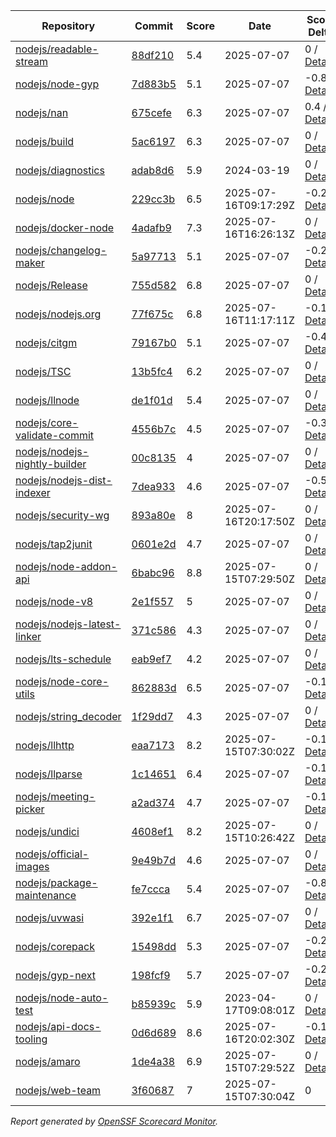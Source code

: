 <!-- OPENSSF-SCORECARD-MONITOR:START -->

| Repository | Commit | Score | Date | Score Delta | Report | StepSecurity |
| -- | -- | -- | -- | -- | -- | -- |
| [nodejs/readable-stream](https://github.com/nodejs/readable-stream) | [88df210](https://github.com/nodejs/readable-stream/commit/88df21041dc26c210fab3e074ab6bb681a604b8e) | 5.4 | 2025-07-07 | 0 / [Details](https://ossf.github.io/scorecard-visualizer/#/projects/github.com/nodejs/readable-stream/compare/88df21041dc26c210fab3e074ab6bb681a604b8e/88df21041dc26c210fab3e074ab6bb681a604b8e) | [View](https://ossf.github.io/scorecard-visualizer/#/projects/github.com/nodejs/readable-stream/commit/88df21041dc26c210fab3e074ab6bb681a604b8e) | [Fix it](https://app.stepsecurity.io/securerepo?repo=nodejs/readable-stream) |
| [nodejs/node-gyp](https://github.com/nodejs/node-gyp) | [7d883b5](https://github.com/nodejs/node-gyp/commit/7d883b5cf4c26e76065201f85b0be36d5ebdcc0e) | 5.1 | 2025-07-07 | -0.8 / [Details](https://ossf.github.io/scorecard-visualizer/#/projects/github.com/nodejs/node-gyp/compare/b21cf874f58883f3fd4dd07bec3b584fb07e831d/7d883b5cf4c26e76065201f85b0be36d5ebdcc0e) | [View](https://ossf.github.io/scorecard-visualizer/#/projects/github.com/nodejs/node-gyp/commit/7d883b5cf4c26e76065201f85b0be36d5ebdcc0e) | [Fix it](https://app.stepsecurity.io/securerepo?repo=nodejs/node-gyp) |
| [nodejs/nan](https://github.com/nodejs/nan) | [675cefe](https://github.com/nodejs/nan/commit/675cefebca42410733da8a454c8d9391fcebfbc2) | 6.3 | 2025-07-07 | 0.4 / [Details](https://ossf.github.io/scorecard-visualizer/#/projects/github.com/nodejs/nan/compare/5a9fcb8f9db0a3de3f74f1fdacb5fe65f190307e/675cefebca42410733da8a454c8d9391fcebfbc2) | [View](https://ossf.github.io/scorecard-visualizer/#/projects/github.com/nodejs/nan/commit/675cefebca42410733da8a454c8d9391fcebfbc2) | [Fix it](https://app.stepsecurity.io/securerepo?repo=nodejs/nan) |
| [nodejs/build](https://github.com/nodejs/build) | [5ac6197](https://github.com/nodejs/build/commit/5ac61976f8275acbb5c9f41e8e3e5186204e0470) | 6.3 | 2025-07-07 | 0 / [Details](https://ossf.github.io/scorecard-visualizer/#/projects/github.com/nodejs/build/compare/62a7c769f6aee5537efaa40083851af9295f01a8/5ac61976f8275acbb5c9f41e8e3e5186204e0470) | [View](https://ossf.github.io/scorecard-visualizer/#/projects/github.com/nodejs/build/commit/5ac61976f8275acbb5c9f41e8e3e5186204e0470) | [Fix it](https://app.stepsecurity.io/securerepo?repo=nodejs/build) |
| [nodejs/diagnostics](https://github.com/nodejs/diagnostics) | [adab8d6](https://github.com/nodejs/diagnostics/commit/adab8d62aca9e47928570c29e7e5908a0f825039) | 5.9 | 2024-03-19 | 0 / [Details](https://ossf.github.io/scorecard-visualizer/#/projects/github.com/nodejs/diagnostics/compare/adab8d62aca9e47928570c29e7e5908a0f825039/adab8d62aca9e47928570c29e7e5908a0f825039) | [View](https://ossf.github.io/scorecard-visualizer/#/projects/github.com/nodejs/diagnostics/commit/adab8d62aca9e47928570c29e7e5908a0f825039) | [Fix it](https://app.stepsecurity.io/securerepo?repo=nodejs/diagnostics) |
| [nodejs/node](https://github.com/nodejs/node) | [229cc3b](https://github.com/nodejs/node/commit/229cc3be28eab3153c16bc55bc67d1e81c4a7067) | 6.5 | 2025-07-16T09:17:29Z | -0.2 / [Details](https://ossf.github.io/scorecard-visualizer/#/projects/github.com/nodejs/node/compare/02a1505efcf7099498240e83327f7c0d71696f47/229cc3be28eab3153c16bc55bc67d1e81c4a7067) | [View](https://ossf.github.io/scorecard-visualizer/#/projects/github.com/nodejs/node/commit/229cc3be28eab3153c16bc55bc67d1e81c4a7067) | [Fix it](https://app.stepsecurity.io/securerepo?repo=nodejs/node) |
| [nodejs/docker-node](https://github.com/nodejs/docker-node) | [4adafb9](https://github.com/nodejs/docker-node/commit/4adafb930bf239b610fa37c4f691bbf98dd65578) | 7.3 | 2025-07-16T16:26:13Z | 0 / [Details](https://ossf.github.io/scorecard-visualizer/#/projects/github.com/nodejs/docker-node/compare/b3d8cc15338c545a4328286b2df806b511e2b31b/4adafb930bf239b610fa37c4f691bbf98dd65578) | [View](https://ossf.github.io/scorecard-visualizer/#/projects/github.com/nodejs/docker-node/commit/4adafb930bf239b610fa37c4f691bbf98dd65578) | [Fix it](https://app.stepsecurity.io/securerepo?repo=nodejs/docker-node) |
| [nodejs/changelog-maker](https://github.com/nodejs/changelog-maker) | [5a97713](https://github.com/nodejs/changelog-maker/commit/5a97713ef473bd39ea3dff1a022b674556c284b7) | 5.1 | 2025-07-07 | -0.2 / [Details](https://ossf.github.io/scorecard-visualizer/#/projects/github.com/nodejs/changelog-maker/compare/5a97713ef473bd39ea3dff1a022b674556c284b7/5a97713ef473bd39ea3dff1a022b674556c284b7) | [View](https://ossf.github.io/scorecard-visualizer/#/projects/github.com/nodejs/changelog-maker/commit/5a97713ef473bd39ea3dff1a022b674556c284b7) | [Fix it](https://app.stepsecurity.io/securerepo?repo=nodejs/changelog-maker) |
| [nodejs/Release](https://github.com/nodejs/Release) | [755d582](https://github.com/nodejs/Release/commit/755d5821ca9454b91d83f51736b4dddbd7a2600c) | 6.8 | 2025-07-07 | 0 / [Details](https://ossf.github.io/scorecard-visualizer/#/projects/github.com/nodejs/Release/compare/b882d16765f4ef3d9d86d86726102061175cd3bb/755d5821ca9454b91d83f51736b4dddbd7a2600c) | [View](https://ossf.github.io/scorecard-visualizer/#/projects/github.com/nodejs/Release/commit/755d5821ca9454b91d83f51736b4dddbd7a2600c) | [Fix it](https://app.stepsecurity.io/securerepo?repo=nodejs/Release) |
| [nodejs/nodejs.org](https://github.com/nodejs/nodejs.org) | [77f675c](https://github.com/nodejs/nodejs.org/commit/77f675cabeabec5fcb464539d47bff82613c297b) | 6.8 | 2025-07-16T11:17:11Z | -0.1 / [Details](https://ossf.github.io/scorecard-visualizer/#/projects/github.com/nodejs/nodejs.org/compare/2054bccf7e18fd65ed2861d4e6940411f3d7e319/77f675cabeabec5fcb464539d47bff82613c297b) | [View](https://ossf.github.io/scorecard-visualizer/#/projects/github.com/nodejs/nodejs.org/commit/77f675cabeabec5fcb464539d47bff82613c297b) | [Fix it](https://app.stepsecurity.io/securerepo?repo=nodejs/nodejs.org) |
| [nodejs/citgm](https://github.com/nodejs/citgm) | [79167b0](https://github.com/nodejs/citgm/commit/79167b09c28bb8a81ad824f8c48d8c85a7cac010) | 5.1 | 2025-07-07 | -0.4 / [Details](https://ossf.github.io/scorecard-visualizer/#/projects/github.com/nodejs/citgm/compare/c299fae577ad328689ddf477310dfdd720f97e70/79167b09c28bb8a81ad824f8c48d8c85a7cac010) | [View](https://ossf.github.io/scorecard-visualizer/#/projects/github.com/nodejs/citgm/commit/79167b09c28bb8a81ad824f8c48d8c85a7cac010) | [Fix it](https://app.stepsecurity.io/securerepo?repo=nodejs/citgm) |
| [nodejs/TSC](https://github.com/nodejs/TSC) | [13b5fc4](https://github.com/nodejs/TSC/commit/13b5fc46c2314bb316264e85b6b7180a849e4892) | 6.2 | 2025-07-07 | 0 / [Details](https://ossf.github.io/scorecard-visualizer/#/projects/github.com/nodejs/TSC/compare/bce05f3237079856ef8fb5e97d819e9a2b08bbcf/13b5fc46c2314bb316264e85b6b7180a849e4892) | [View](https://ossf.github.io/scorecard-visualizer/#/projects/github.com/nodejs/TSC/commit/13b5fc46c2314bb316264e85b6b7180a849e4892) | [Fix it](https://app.stepsecurity.io/securerepo?repo=nodejs/TSC) |
| [nodejs/llnode](https://github.com/nodejs/llnode) | [de1f01d](https://github.com/nodejs/llnode/commit/de1f01d70a5c58111dd873d340f898023e4e8fe6) | 5.4 | 2025-07-07 | 0 / [Details](https://ossf.github.io/scorecard-visualizer/#/projects/github.com/nodejs/llnode/compare/de1f01d70a5c58111dd873d340f898023e4e8fe6/de1f01d70a5c58111dd873d340f898023e4e8fe6) | [View](https://ossf.github.io/scorecard-visualizer/#/projects/github.com/nodejs/llnode/commit/de1f01d70a5c58111dd873d340f898023e4e8fe6) | [Fix it](https://app.stepsecurity.io/securerepo?repo=nodejs/llnode) |
| [nodejs/core-validate-commit](https://github.com/nodejs/core-validate-commit) | [4556b7c](https://github.com/nodejs/core-validate-commit/commit/4556b7ced175f8802ef32a0cb1af273e9bab5c24) | 4.5 | 2025-07-07 | -0.3 / [Details](https://ossf.github.io/scorecard-visualizer/#/projects/github.com/nodejs/core-validate-commit/compare/4556b7ced175f8802ef32a0cb1af273e9bab5c24/4556b7ced175f8802ef32a0cb1af273e9bab5c24) | [View](https://ossf.github.io/scorecard-visualizer/#/projects/github.com/nodejs/core-validate-commit/commit/4556b7ced175f8802ef32a0cb1af273e9bab5c24) | [Fix it](https://app.stepsecurity.io/securerepo?repo=nodejs/core-validate-commit) |
| [nodejs/nodejs-nightly-builder](https://github.com/nodejs/nodejs-nightly-builder) | [00c8135](https://github.com/nodejs/nodejs-nightly-builder/commit/00c8135102b0e272ed1d8950845a5412cc9bc237) | 4 | 2025-07-07 | 0 / [Details](https://ossf.github.io/scorecard-visualizer/#/projects/github.com/nodejs/nodejs-nightly-builder/compare/00c8135102b0e272ed1d8950845a5412cc9bc237/00c8135102b0e272ed1d8950845a5412cc9bc237) | [View](https://ossf.github.io/scorecard-visualizer/#/projects/github.com/nodejs/nodejs-nightly-builder/commit/00c8135102b0e272ed1d8950845a5412cc9bc237) | [Fix it](https://app.stepsecurity.io/securerepo?repo=nodejs/nodejs-nightly-builder) |
| [nodejs/nodejs-dist-indexer](https://github.com/nodejs/nodejs-dist-indexer) | [7dea933](https://github.com/nodejs/nodejs-dist-indexer/commit/7dea933b4d0cbff8e9c6d189271a1f2350a255a9) | 4.6 | 2025-07-07 | -0.5 / [Details](https://ossf.github.io/scorecard-visualizer/#/projects/github.com/nodejs/nodejs-dist-indexer/compare/7dea933b4d0cbff8e9c6d189271a1f2350a255a9/7dea933b4d0cbff8e9c6d189271a1f2350a255a9) | [View](https://ossf.github.io/scorecard-visualizer/#/projects/github.com/nodejs/nodejs-dist-indexer/commit/7dea933b4d0cbff8e9c6d189271a1f2350a255a9) | [Fix it](https://app.stepsecurity.io/securerepo?repo=nodejs/nodejs-dist-indexer) |
| [nodejs/security-wg](https://github.com/nodejs/security-wg) | [893a80e](https://github.com/nodejs/security-wg/commit/893a80eb839a82ae4d696c4cce20a913c606777e) | 8 | 2025-07-16T20:17:50Z | 0 / [Details](https://ossf.github.io/scorecard-visualizer/#/projects/github.com/nodejs/security-wg/compare/cc80c07860fc94e0edc0565354dbee2149db8650/893a80eb839a82ae4d696c4cce20a913c606777e) | [View](https://ossf.github.io/scorecard-visualizer/#/projects/github.com/nodejs/security-wg/commit/893a80eb839a82ae4d696c4cce20a913c606777e) | [Fix it](https://app.stepsecurity.io/securerepo?repo=nodejs/security-wg) |
| [nodejs/tap2junit](https://github.com/nodejs/tap2junit) | [0601e2d](https://github.com/nodejs/tap2junit/commit/0601e2df056c9a6625eba78c627eab405d09caa8) | 4.7 | 2025-07-07 | 0 / [Details](https://ossf.github.io/scorecard-visualizer/#/projects/github.com/nodejs/tap2junit/compare/0601e2df056c9a6625eba78c627eab405d09caa8/0601e2df056c9a6625eba78c627eab405d09caa8) | [View](https://ossf.github.io/scorecard-visualizer/#/projects/github.com/nodejs/tap2junit/commit/0601e2df056c9a6625eba78c627eab405d09caa8) | [Fix it](https://app.stepsecurity.io/securerepo?repo=nodejs/tap2junit) |
| [nodejs/node-addon-api](https://github.com/nodejs/node-addon-api) | [6babc96](https://github.com/nodejs/node-addon-api/commit/6babc960154752f686a7dca8e712991a976a754b) | 8.8 | 2025-07-15T07:29:50Z | 0 / [Details](https://ossf.github.io/scorecard-visualizer/#/projects/github.com/nodejs/node-addon-api/compare/5fa31a718d87fd805f5d352df1d8d519c3713bb8/6babc960154752f686a7dca8e712991a976a754b) | [View](https://ossf.github.io/scorecard-visualizer/#/projects/github.com/nodejs/node-addon-api/commit/6babc960154752f686a7dca8e712991a976a754b) | [Fix it](https://app.stepsecurity.io/securerepo?repo=nodejs/node-addon-api) |
| [nodejs/node-v8](https://github.com/nodejs/node-v8) | [2e1f557](https://github.com/nodejs/node-v8/commit/2e1f557df07e5f89aaad4e0b2f60f1e6c4516251) | 5 | 2025-07-07 | 0 / [Details](https://ossf.github.io/scorecard-visualizer/#/projects/github.com/nodejs/node-v8/compare/2e1f557df07e5f89aaad4e0b2f60f1e6c4516251/2e1f557df07e5f89aaad4e0b2f60f1e6c4516251) | [View](https://ossf.github.io/scorecard-visualizer/#/projects/github.com/nodejs/node-v8/commit/2e1f557df07e5f89aaad4e0b2f60f1e6c4516251) | [Fix it](https://app.stepsecurity.io/securerepo?repo=nodejs/node-v8) |
| [nodejs/nodejs-latest-linker](https://github.com/nodejs/nodejs-latest-linker) | [371c586](https://github.com/nodejs/nodejs-latest-linker/commit/371c586c7b245689a97ef6f6757404a80c318f75) | 4.3 | 2025-07-07 | 0 / [Details](https://ossf.github.io/scorecard-visualizer/#/projects/github.com/nodejs/nodejs-latest-linker/compare/371c586c7b245689a97ef6f6757404a80c318f75/371c586c7b245689a97ef6f6757404a80c318f75) | [View](https://ossf.github.io/scorecard-visualizer/#/projects/github.com/nodejs/nodejs-latest-linker/commit/371c586c7b245689a97ef6f6757404a80c318f75) | [Fix it](https://app.stepsecurity.io/securerepo?repo=nodejs/nodejs-latest-linker) |
| [nodejs/lts-schedule](https://github.com/nodejs/lts-schedule) | [eab9ef7](https://github.com/nodejs/lts-schedule/commit/eab9ef75103b4f2741f995d2eb69bb3e0f8ad135) | 4.2 | 2025-07-07 | 0 / [Details](https://ossf.github.io/scorecard-visualizer/#/projects/github.com/nodejs/lts-schedule/compare/eab9ef75103b4f2741f995d2eb69bb3e0f8ad135/eab9ef75103b4f2741f995d2eb69bb3e0f8ad135) | [View](https://ossf.github.io/scorecard-visualizer/#/projects/github.com/nodejs/lts-schedule/commit/eab9ef75103b4f2741f995d2eb69bb3e0f8ad135) | [Fix it](https://app.stepsecurity.io/securerepo?repo=nodejs/lts-schedule) |
| [nodejs/node-core-utils](https://github.com/nodejs/node-core-utils) | [862883d](https://github.com/nodejs/node-core-utils/commit/862883d7842cb8d3d259877b7c5549121c61cf94) | 6.5 | 2025-07-07 | -0.1 / [Details](https://ossf.github.io/scorecard-visualizer/#/projects/github.com/nodejs/node-core-utils/compare/da77ae1065fe4d9fe2f6e2715da2a536695673c6/862883d7842cb8d3d259877b7c5549121c61cf94) | [View](https://ossf.github.io/scorecard-visualizer/#/projects/github.com/nodejs/node-core-utils/commit/862883d7842cb8d3d259877b7c5549121c61cf94) | [Fix it](https://app.stepsecurity.io/securerepo?repo=nodejs/node-core-utils) |
| [nodejs/string_decoder](https://github.com/nodejs/string_decoder) | [1f29dd7](https://github.com/nodejs/string_decoder/commit/1f29dd715a6c829da89e869af7dafc231c20ed9f) | 4.3 | 2025-07-07 | 0 / [Details](https://ossf.github.io/scorecard-visualizer/#/projects/github.com/nodejs/string_decoder/compare/1f29dd715a6c829da89e869af7dafc231c20ed9f/1f29dd715a6c829da89e869af7dafc231c20ed9f) | [View](https://ossf.github.io/scorecard-visualizer/#/projects/github.com/nodejs/string_decoder/commit/1f29dd715a6c829da89e869af7dafc231c20ed9f) | [Fix it](https://app.stepsecurity.io/securerepo?repo=nodejs/string_decoder) |
| [nodejs/llhttp](https://github.com/nodejs/llhttp) | [eaa7173](https://github.com/nodejs/llhttp/commit/eaa71735458a020614b3898d8d97fc9091399594) | 8.2 | 2025-07-15T07:30:02Z | -0.1 / [Details](https://ossf.github.io/scorecard-visualizer/#/projects/github.com/nodejs/llhttp/compare/eaa71735458a020614b3898d8d97fc9091399594/eaa71735458a020614b3898d8d97fc9091399594) | [View](https://ossf.github.io/scorecard-visualizer/#/projects/github.com/nodejs/llhttp/commit/eaa71735458a020614b3898d8d97fc9091399594) | [Fix it](https://app.stepsecurity.io/securerepo?repo=nodejs/llhttp) |
| [nodejs/llparse](https://github.com/nodejs/llparse) | [1c14651](https://github.com/nodejs/llparse/commit/1c1465134945630c5b91c847f37b661cb3a617b7) | 6.4 | 2025-07-07 | -0.1 / [Details](https://ossf.github.io/scorecard-visualizer/#/projects/github.com/nodejs/llparse/compare/1c1465134945630c5b91c847f37b661cb3a617b7/1c1465134945630c5b91c847f37b661cb3a617b7) | [View](https://ossf.github.io/scorecard-visualizer/#/projects/github.com/nodejs/llparse/commit/1c1465134945630c5b91c847f37b661cb3a617b7) | [Fix it](https://app.stepsecurity.io/securerepo?repo=nodejs/llparse) |
| [nodejs/meeting-picker](https://github.com/nodejs/meeting-picker) | [a2ad374](https://github.com/nodejs/meeting-picker/commit/a2ad374b844dffc54986b48c5e9bd53544046e21) | 4.7 | 2025-07-07 | -0.1 / [Details](https://ossf.github.io/scorecard-visualizer/#/projects/github.com/nodejs/meeting-picker/compare/a2ad374b844dffc54986b48c5e9bd53544046e21/a2ad374b844dffc54986b48c5e9bd53544046e21) | [View](https://ossf.github.io/scorecard-visualizer/#/projects/github.com/nodejs/meeting-picker/commit/a2ad374b844dffc54986b48c5e9bd53544046e21) | [Fix it](https://app.stepsecurity.io/securerepo?repo=nodejs/meeting-picker) |
| [nodejs/undici](https://github.com/nodejs/undici) | [4608ef1](https://github.com/nodejs/undici/commit/4608ef157cc75d5ce3d2802e6949cb865d73146c) | 8.2 | 2025-07-15T10:26:42Z | 0 / [Details](https://ossf.github.io/scorecard-visualizer/#/projects/github.com/nodejs/undici/compare/be11b7dfa9f45335d4ab1a81bb0b13cd4923143d/4608ef157cc75d5ce3d2802e6949cb865d73146c) | [View](https://ossf.github.io/scorecard-visualizer/#/projects/github.com/nodejs/undici/commit/4608ef157cc75d5ce3d2802e6949cb865d73146c) | [Fix it](https://app.stepsecurity.io/securerepo?repo=nodejs/undici) |
| [nodejs/official-images](https://github.com/nodejs/official-images) | [9e49b7d](https://github.com/nodejs/official-images/commit/9e49b7d2201238df6457a446a2573cd2fc7fa189) | 4.6 | 2025-07-07 | 0 / [Details](https://ossf.github.io/scorecard-visualizer/#/projects/github.com/nodejs/official-images/compare/9e49b7d2201238df6457a446a2573cd2fc7fa189/9e49b7d2201238df6457a446a2573cd2fc7fa189) | [View](https://ossf.github.io/scorecard-visualizer/#/projects/github.com/nodejs/official-images/commit/9e49b7d2201238df6457a446a2573cd2fc7fa189) | [Fix it](https://app.stepsecurity.io/securerepo?repo=nodejs/official-images) |
| [nodejs/package-maintenance](https://github.com/nodejs/package-maintenance) | [fe7ccca](https://github.com/nodejs/package-maintenance/commit/fe7cccac6f9a8e0628cb3fe0173c6822240e5eb8) | 5.4 | 2025-07-07 | -0.8 / [Details](https://ossf.github.io/scorecard-visualizer/#/projects/github.com/nodejs/package-maintenance/compare/fe7cccac6f9a8e0628cb3fe0173c6822240e5eb8/fe7cccac6f9a8e0628cb3fe0173c6822240e5eb8) | [View](https://ossf.github.io/scorecard-visualizer/#/projects/github.com/nodejs/package-maintenance/commit/fe7cccac6f9a8e0628cb3fe0173c6822240e5eb8) | [Fix it](https://app.stepsecurity.io/securerepo?repo=nodejs/package-maintenance) |
| [nodejs/uvwasi](https://github.com/nodejs/uvwasi) | [392e1f1](https://github.com/nodejs/uvwasi/commit/392e1f1c1c8a2d2102c9f2e0b9f35959a149d133) | 6.7 | 2025-07-07 | 0 / [Details](https://ossf.github.io/scorecard-visualizer/#/projects/github.com/nodejs/uvwasi/compare/392e1f1c1c8a2d2102c9f2e0b9f35959a149d133/392e1f1c1c8a2d2102c9f2e0b9f35959a149d133) | [View](https://ossf.github.io/scorecard-visualizer/#/projects/github.com/nodejs/uvwasi/commit/392e1f1c1c8a2d2102c9f2e0b9f35959a149d133) | [Fix it](https://app.stepsecurity.io/securerepo?repo=nodejs/uvwasi) |
| [nodejs/corepack](https://github.com/nodejs/corepack) | [15498dd](https://github.com/nodejs/corepack/commit/15498ddb9ac717d3ea52871b8b29884a470424de) | 5.3 | 2025-07-07 | -0.2 / [Details](https://ossf.github.io/scorecard-visualizer/#/projects/github.com/nodejs/corepack/compare/b45b3a3244bacfbaf65188ae8c04209a1e98307d/15498ddb9ac717d3ea52871b8b29884a470424de) | [View](https://ossf.github.io/scorecard-visualizer/#/projects/github.com/nodejs/corepack/commit/15498ddb9ac717d3ea52871b8b29884a470424de) | [Fix it](https://app.stepsecurity.io/securerepo?repo=nodejs/corepack) |
| [nodejs/gyp-next](https://github.com/nodejs/gyp-next) | [198fcf9](https://github.com/nodejs/gyp-next/commit/198fcf91682346f74de1a15f1fadfcad9c3ba670) | 5.7 | 2025-07-07 | -0.2 / [Details](https://ossf.github.io/scorecard-visualizer/#/projects/github.com/nodejs/gyp-next/compare/e97fd2509a6fb6452eab5e9b17f4cae3fc49f25e/198fcf91682346f74de1a15f1fadfcad9c3ba670) | [View](https://ossf.github.io/scorecard-visualizer/#/projects/github.com/nodejs/gyp-next/commit/198fcf91682346f74de1a15f1fadfcad9c3ba670) | [Fix it](https://app.stepsecurity.io/securerepo?repo=nodejs/gyp-next) |
| [nodejs/node-auto-test](https://github.com/nodejs/node-auto-test) | [b85939c](https://github.com/nodejs/node-auto-test/commit/b85939c0dc88670c1d3fbed36b5aba01e2c3f4c7) | 5.9 | 2023-04-17T09:08:01Z | 0 / [Details](https://ossf.github.io/scorecard-visualizer/#/projects/github.com/nodejs/node-auto-test/compare/b85939c0dc88670c1d3fbed36b5aba01e2c3f4c7/b85939c0dc88670c1d3fbed36b5aba01e2c3f4c7) | [View](https://ossf.github.io/scorecard-visualizer/#/projects/github.com/nodejs/node-auto-test/commit/b85939c0dc88670c1d3fbed36b5aba01e2c3f4c7) | [Fix it](https://app.stepsecurity.io/securerepo?repo=nodejs/node-auto-test) |
| [nodejs/api-docs-tooling](https://github.com/nodejs/api-docs-tooling) | [0d6d689](https://github.com/nodejs/api-docs-tooling/commit/0d6d689bf8458e6ad542352c915dfa4a4b413e32) | 8.6 | 2025-07-16T20:02:30Z | -0.1 / [Details](https://ossf.github.io/scorecard-visualizer/#/projects/github.com/nodejs/api-docs-tooling/compare/440da3604e1e3507af3bbb86607fadeb566e5afc/0d6d689bf8458e6ad542352c915dfa4a4b413e32) | [View](https://ossf.github.io/scorecard-visualizer/#/projects/github.com/nodejs/api-docs-tooling/commit/0d6d689bf8458e6ad542352c915dfa4a4b413e32) | [Fix it](https://app.stepsecurity.io/securerepo?repo=nodejs/api-docs-tooling) |
| [nodejs/amaro](https://github.com/nodejs/amaro) | [1de4a38](https://github.com/nodejs/amaro/commit/1de4a383ce597a0280d80bc3bdfe1a152e939c3d) | 6.9 | 2025-07-15T07:29:52Z | 0 / [Details](https://ossf.github.io/scorecard-visualizer/#/projects/github.com/nodejs/amaro/compare/40a7cc9137eb6636b6d775d87b1d9cf8a6473e99/1de4a383ce597a0280d80bc3bdfe1a152e939c3d) | [View](https://ossf.github.io/scorecard-visualizer/#/projects/github.com/nodejs/amaro/commit/1de4a383ce597a0280d80bc3bdfe1a152e939c3d) | [Fix it](https://app.stepsecurity.io/securerepo?repo=nodejs/amaro) |
| [nodejs/web-team](https://github.com/nodejs/web-team) | [3f60687](https://github.com/nodejs/web-team/commit/3f60687a74488d931d4ab7b844e3497468d5bb7f) | 7 | 2025-07-15T07:30:04Z | 0 | [View](https://ossf.github.io/scorecard-visualizer/#/projects/github.com/nodejs/web-team/commit/3f60687a74488d931d4ab7b844e3497468d5bb7f) | [Fix it](https://app.stepsecurity.io/securerepo?repo=nodejs/web-team) |

_Report generated by [OpenSSF Scorecard Monitor](https://github.com/ossf/scorecard-monitor)._

<!-- OPENSSF-SCORECARD-MONITOR:END -->